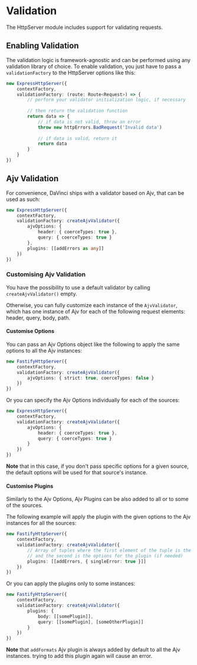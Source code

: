 # Validation

The HttpServer module includes support for validating requests. 

## Enabling Validation

The validation logic is framework-agnostic and can be performed using any validation library of choice.
To enable validation, you just have to pass a `validationFactory` to the HttpServer options like this:

```ts
new ExpressHttpServer({
	contextFactory,
	validationFactory: (route: Route<Request>) => {
        // perform your validator initialization logic, if necessary
		
		// then return the validation function
		return data => {
            // if data is not valid, throw an error
			throw new httpErrors.BadRequest('Invalid data')
			
			// if data is valid, return it
			return data
		}
	}
})
```


## Ajv Validation
For convenience, DaVinci ships with a validator based on Ajv, that can be used as such:
```ts
new ExpressHttpServer({
	contextFactory,
	validationFactory: createAjvValidator({
		ajvOptions: {
			header: { coerceTypes: true },
			query: { coerceTypes: true }
		},
		plugins: [[addErrors as any]]
	})
})
```

### Customising Ajv Validation

You have the possibility to use a default validator by calling `createAjvValidator()` empty.

Otherwise, you can fully customize each instance of the `AjvValidator`, which has one instance of Ajv for each of the following request elements: header, query, body, path.

#### Customise Options

You can pass an Ajv Options object like the following to apply the same options to all the Ajv instances:

```ts
new FastifyHttpServer({
	contextFactory,
	validationFactory: createAjvValidator({
		ajvOptions: { strict: true, coerceTypes: false }
	})
})
```

Or you can specify the Ajv Options individually for each of the sources: 

```ts
new ExpressHttpServer({
	contextFactory,
	validationFactory: createAjvValidator({
		ajvOptions: {
			header: { coerceTypes: true },
			query: { coerceTypes: true }
		}
	})
})
```

**Note** that in this case, if you don't pass specific options for a given source, the default options will be used for that source's instance.

#### Customise Plugins

Similarly to the Ajv Options, Ajv Plugins can be also added to all or to some of the sources.

The following example will apply the plugin with the given options to the Ajv instances for all the sources:

```ts
new FastifyHttpServer({
	contextFactory,
	validationFactory: createAjvValidator({
		// Array of tuples where the first element of the tuple is the plugin
		// and the second is the options for the plugin (if needed)
		plugins: [[addErrors, { singleError: true }]]
	})
})
```

Or you can apply the plugins only to some instances:

```ts
new FastifyHttpServer({
	contextFactory,
	validationFactory: createAjvValidator({
		plugins: {
			body: [[somePlugin]],
			query: [[somePlugin], [someOtherPlugin]]
		}
	})
})
```

**Note** that `addFormats` Ajv plugin is always added by default to all the Ajv instances. trying to add this plugin again will cause an error.
